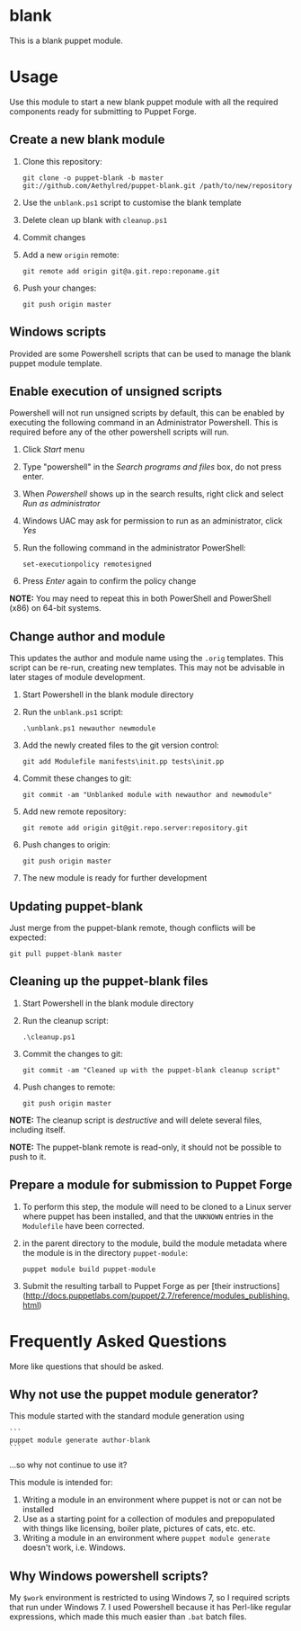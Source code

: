 # blank

This is a blank puppet module.

# Usage

Use this module to start a new blank puppet module with all the required components ready for submitting to Puppet Forge.

## Create a new blank module

1. Clone this repository:

	```
	git clone -o puppet-blank -b master git://github.com/Aethylred/puppet-blank.git /path/to/new/repository
	```
1. Use the `unblank.ps1` script to customise the blank template
1. Delete clean up blank with `cleanup.ps1`
1. Commit changes
1. Add a new `origin` remote:

	```
	git remote add origin git@a.git.repo:reponame.git
	```
1. Push your changes:

	```
	git push origin master
	```

## Windows scripts

Provided are some Powershell scripts that can be used to manage the blank puppet module template.

## Enable execution of unsigned scripts

Powershell will not run unsigned scripts by default, this can be enabled by executing the following command in an Administrator Powershell. This is required before any of the other powershell scripts will run.

1. Click *Start* menu
2. Type "powershell" in the *Search programs and files* box, do not press enter.
3. When *Powershell* shows up in the search results, right click and select *Run as administrator*
4. Windows UAC may ask for permission to run as an administrator, click *Yes*
5. Run the following command in the administrator PowerShell:

	```
	set-executionpolicy remotesigned
	```
6. Press *Enter* again to confirm the policy change

**NOTE:** You may need to repeat this in both PowerShell and PowerShell (x86) on 64-bit systems.

## Change author and module

This updates the author and module name using the `.orig` templates. This script can be re-run, creating new templates. This may not be advisable in later stages of module development.

1. Start Powershell in the blank module directory
2. Run the `unblank.ps1` script:

	```
	.\unblank.ps1 newauthor newmodule
	```
3. Add the newly created files to the git version control:

	```
	git add Modulefile manifests\init.pp tests\init.pp
	```
4. Commit these changes to git:

	```
	git commit -am "Unblanked module with newauthor and newmodule"
	```
5. Add new remote repository:

	```
	git remote add origin git@git.repo.server:repository.git
	```
6. Push changes to origin:

	```
	git push origin master
	```
7. The new module is ready for further development

## Updating puppet-blank

Just merge from the puppet-blank remote, though conflicts will be expected:

```
git pull puppet-blank master
```

## Cleaning up the puppet-blank files
1. Start Powershell in the blank module directory
2. Run the cleanup script:

	```
	.\cleanup.ps1
	```
3. Commit the changes to git:

	```
	git commit -am "Cleaned up with the puppet-blank cleanup script"
	```
4. Push changes to remote:

	```
	git push origin master
	```

**NOTE:** The cleanup script is *destructive* and will delete several files, including itself.

**NOTE:** The puppet-blank remote is read-only, it should not be possible to push to it.

## Prepare a module for submission to Puppet Forge

1. To perform this step, the module will need to be cloned to a Linux server where puppet has been installed, and that the `UNKNOWN` entries in the `Modulefile` have been corrected.
2. in the parent directory to the module, build the module metadata where the module is in the directory `puppet-module`:

	```
	puppet module build puppet-module
	```
3. Submit the resulting tarball to Puppet Forge as per [their instructions]
(http://docs.puppetlabs.com/puppet/2.7/reference/modules_publishing.html)

# Frequently Asked Questions

More like questions that should be asked.

## Why not use the puppet module generator?

This module started with the standard module generation using

	```
	puppet module generate author-blank
	```
...so why not continue to use it?

This module is intended for:

1. Writing a module in an environment where puppet is not or can not be installed
2. Use as a starting point for a collection of modules and prepopulated with things like licensing, boiler plate, pictures of cats, etc. etc.
3. Writing a module in an environment where `puppet module generate` doesn't work, i.e. Windows.

## Why Windows powershell scripts?

My `$work` environment is restricted to using Windows 7, so I required scripts that run under Windows 7. I used Powershell because it has Perl-like regular expressions, which made this much easier than `.bat` batch files.